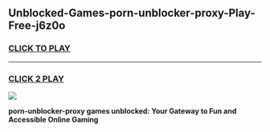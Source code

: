 
## Unblocked-Games-porn-unblocker-proxy-Play-Free-j6z0o
<h3>
<a href="https://premium76.site?title=porn-unblocker-proxy&ref=23A">CLICK TO PLAY</a></h3>
<hr>

<h3>
<a href="https://premium76.site?title=porn-unblocker-proxy&ref=23A">CLICK 2 PLAY</a>
  
</h3>

<a href="https://premium76.site?title=porn-unblocker-proxy&ref=23A"><img src="https://clearcache.store/games.png"></a>


**porn-unblocker-proxy games unblocked: Your Gateway to Fun and Accessible Online Gaming**
